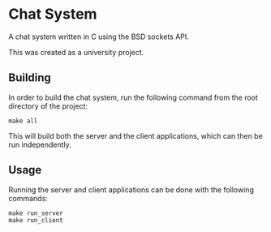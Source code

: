 # Chat System

A chat system written in C using the BSD sockets API.

This was created as a university project.

Building 
--------
In order to build the chat system, run the following command from the root directory of the project:

    make all

This will build both the server and the client applications, which can then be run independently.


Usage
-----
Running the server and client applications can be done with the following commands:

    make run_server
    make run_client
